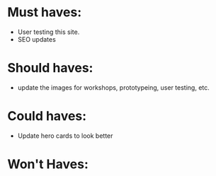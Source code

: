 # Must haves: 

- User testing this site. 
- SEO updates 

# Should haves: 

- update the images for workshops, prototypeing, user testing, etc. 

# Could haves: 

- Update hero cards to look better

# Won't Haves: 

